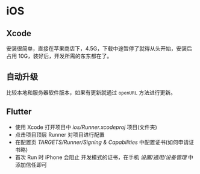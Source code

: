 # iOS

## Xcode

安装很简单，直接在苹果商店下，4.5G，下载中途暂停了就得从头开始，安装后占用 10G，装好后，开发所需的东东都在了。


## 自动升级

比较本地和服务器软件版本，如果有更新就通过 `openURL` 方法进行更新。


## Flutter

* 使用 Xcode 打开项目中 _ios/Runner.xcodeproj_ 项目(文件夹) 
* 点击项目顶层 Runner 对项目进行配置
* 在配置页 _TARGETS/Runner/Signing & Capabilities_ 中配置证书(如何申请证书略)
* 首次 Run 时 iPhone 会阻止 开发模式的证书，在手机 _设置/通用/设备管理_ 中添加信任即可
